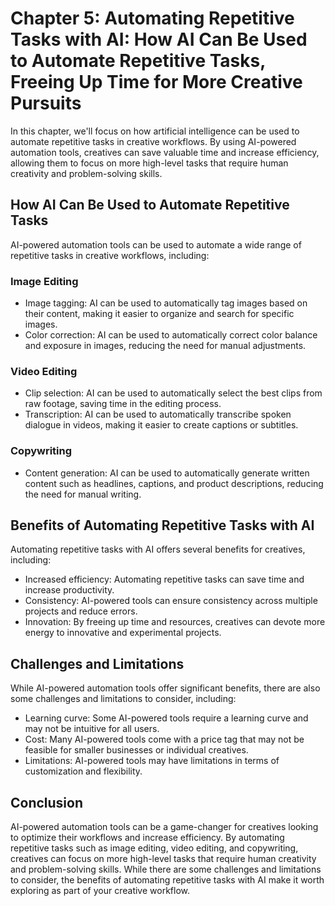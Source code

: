 Chapter 5: Automating Repetitive Tasks with AI: How AI Can Be Used to Automate Repetitive Tasks, Freeing Up Time for More Creative Pursuits
===========================================================================================================================================

In this chapter, we'll focus on how artificial intelligence can be used to automate repetitive tasks in creative workflows. By using AI-powered automation tools, creatives can save valuable time and increase efficiency, allowing them to focus on more high-level tasks that require human creativity and problem-solving skills.

How AI Can Be Used to Automate Repetitive Tasks
-----------------------------------------------

AI-powered automation tools can be used to automate a wide range of repetitive tasks in creative workflows, including:

### Image Editing

* Image tagging: AI can be used to automatically tag images based on their content, making it easier to organize and search for specific images.
* Color correction: AI can be used to automatically correct color balance and exposure in images, reducing the need for manual adjustments.

### Video Editing

* Clip selection: AI can be used to automatically select the best clips from raw footage, saving time in the editing process.
* Transcription: AI can be used to automatically transcribe spoken dialogue in videos, making it easier to create captions or subtitles.

### Copywriting

* Content generation: AI can be used to automatically generate written content such as headlines, captions, and product descriptions, reducing the need for manual writing.

Benefits of Automating Repetitive Tasks with AI
-----------------------------------------------

Automating repetitive tasks with AI offers several benefits for creatives, including:

* Increased efficiency: Automating repetitive tasks can save time and increase productivity.
* Consistency: AI-powered tools can ensure consistency across multiple projects and reduce errors.
* Innovation: By freeing up time and resources, creatives can devote more energy to innovative and experimental projects.

Challenges and Limitations
--------------------------

While AI-powered automation tools offer significant benefits, there are also some challenges and limitations to consider, including:

* Learning curve: Some AI-powered tools require a learning curve and may not be intuitive for all users.
* Cost: Many AI-powered tools come with a price tag that may not be feasible for smaller businesses or individual creatives.
* Limitations: AI-powered tools may have limitations in terms of customization and flexibility.

Conclusion
----------

AI-powered automation tools can be a game-changer for creatives looking to optimize their workflows and increase efficiency. By automating repetitive tasks such as image editing, video editing, and copywriting, creatives can focus on more high-level tasks that require human creativity and problem-solving skills. While there are some challenges and limitations to consider, the benefits of automating repetitive tasks with AI make it worth exploring as part of your creative workflow.
